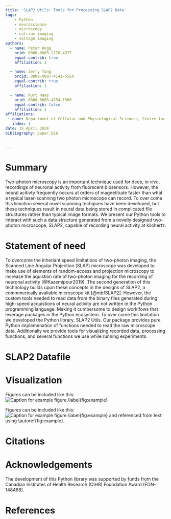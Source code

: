 ```yaml
---
title: 'SLAP2 Utils: Tools for Processing SLAP2 Data'
tags:
    - Python
    - neuroscience
    - microscopy
    - calcium imaging
    - voltage imaging
authors:
  - name: Peter Hogg
    orid: 0000-0003-2176-4977
    equal-contrib: true 
    affiliation: 1

  - name: Jerry Tong
    orcid: 0009-0007-4141-556X
    equal-contrib: true
    affiliation: 1 

  - name: Kurt Haas
    orid: 0000-0003-4754-1560
    equal-contrib: false
    affiliation: 1
affiliations:
 - name: Department of Cellular and Physiological Sciences, Centre for Brain Health, School of Biomedical Engineering, University of British Columbia, Vancouver, Canada
   index: 1
date: 15 April 2024
bibliography: paper.bib


---
```


# Summary

Two-photon microscopy is an important technique used for deep, *in vivo*, recordings of neuronal activity from fluorscent biosensors. However, the neural acitivty frequently occurs at orders of magnetitude faster than what a typical laser-scanning two photon microscope can record. To over come this limiation several novel scanning techqiues have been developed, but these techniques result in neural data being stored in complicated file structures rather than typical image formats. We present our Python tools to interact with such a data structure generated from a novelly designed two-photon microscope, SLAP2, capable of recording neural activity at kilohertz.


# Statement of need

To overcome the inheriant speed limitations of two-photon imaging, the Scanned Line Angular Projection (SLAP) microscope was developed to make use of elements of random-access and projection microscopy to increase the aquistion rate of two-photon imaging for the recording of neuronal activity [@Kazemipour2019]. The second generation of this technology builds upon these concepts in the designs of SLAP2, a commmerically avaliable microscope kit [@mbfSLAP2]. However, the custom tools needed to read data from the binary files generated during high-speed acquistions of neural activity are not written in the Python programming language. Making it cumbersome to design worklfows that leverage packages in the Python ecosystem. To over come this limitation we developed the Python library, SLAP2 Utils. Our package provides pure Python implemenation of functions needed to read the raw microscope data. Additionally we provide tools for visualizing recorded data, processing functions, and several functions we use while running experiments.

# SLAP2 Datafile

# Visualization
Figures can be included like this:
![Caption for example figure.\label{fig:example}](docs/img/pyntIntensity.png)

Figures can be included like this:
![Caption for example figure.\label{fig:example}](docs/img/pyntLines.png)
and referenced from text using \autoref{fig:example}.



# Citations


# Acknowledgements

The development of this Python library was supported by funds from the Canadian Institutes of Health Research (CIHR) Foundation Award (FDN-148468).

# References
